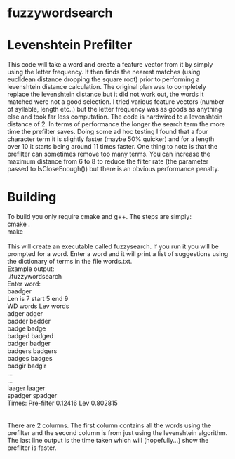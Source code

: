 # fuzzywordsearch
# Levenshtein Prefilter<br>
This code will take a word and create a feature vector from it by simply using the letter frequency. It then finds the nearest matches (using euclidean distance dropping the square root) prior to performing a levenshtein distance calculation. The original plan was to completely replace the levenshtein distance but it did not work out, the words it matched were not a good selection. I tried various feature vectors (number of syllable, length etc..) but the letter frequency was as goods as anything else and took far less computation. The code is hardwired to a levenshtein distance of 2. In terms of performance the longer the search term the more time the prefilter saves. Doing some ad hoc testing I found that a four character term it is slightly faster (maybe 50% quicker) and for a length over 10 it starts being around 11 times faster. One thing to note is that the prefilter can sometimes remove too many terms. You can increase the maximum distance from 6 to 8 to reduce the filter rate (the parameter passed to IsCloseEnough()) but there is an obvious performance penalty.<br>
# Building<br>
To build you only require cmake and g++. The steps are simply:<br>
cmake .<br>
make<br>
<br>
This will create an executable called fuzzysearch. If you run it you will be prompted for a word. Enter a word and it will print a list of suggestions using the dictionary of terms in the file words.txt.<br>
Example output:<br>
./fuzzywordsearch<br>
Enter word:<br>
baadger<br>
Len is 7 start 5 end 9<br>
WD words        Lev words<br>
adger           adger<br>
badder          badder<br>
badge           badge<br>
badged          badged<br>
badger          badger<br>
badgers         badgers<br>
badges          badges<br>
badgir          badgir<br>
...<br>
...<br>
laager          laager<br>
spadger         spadger<br>
Times: Pre-filter 0.12416 Lev 0.802815<br>
<br>
<br>
There are 2 columns. The first column contains all the words using the prefilter and the second column is from just using the levenshtein algorithm. The last line output is the time taken which will (hopefully...) show the prefilter is faster.<br> 

